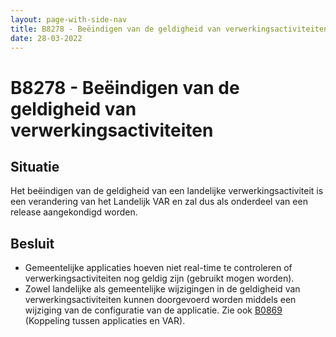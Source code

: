 ```yaml
---
layout: page-with-side-nav
title: B8278 - Beëindigen van de geldigheid van verwerkingsactiviteiten
date: 28-03-2022
---
```


# B8278 - Beëindigen van de geldigheid van verwerkingsactiviteiten

## Situatie
Het beëindigen van de geldigheid van een landelijke verwerkingsactiviteit is een verandering van het Landelijk VAR en zal dus als onderdeel van een release aangekondigd worden. 

## Besluit
-	Gemeentelijke applicaties hoeven niet real-time te controleren of verwerkingsactiviteiten nog geldig zijn (gebruikt mogen worden).
-	Zowel landelijke als gemeentelijke wijzigingen in de geldigheid van verwerkingsactiviteiten kunnen doorgevoerd worden middels een wijziging van de configuratie van de applicatie. Zie ook [B0869](./0869.md) (Koppeling tussen applicaties en VAR).
